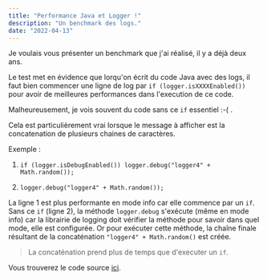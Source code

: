 ```yaml
---
title: "Performance Java et Logger !"
description: "Un benchmark des logs." 
date: "2022-04-13"
---
```


Je voulais vous présenter un benchmark que j'ai réalisé, il y a déjà deux ans.

Le test met en évidence que lorqu'on écrit du code Java avec des logs, il faut bien commencer une ligne de log par `if (logger.isXXXXEnabled()) ` pour avoir de meilleures performances dans l'execution de ce code.

Malheureusement, je vois souvent du code sans ce `if` essentiel :-( .

Cela est particulièrement vrai lorsque le message à afficher est la concatenation de plusieurs chaines de caractères. 

Exemple :

1. `if (logger.isDebugEnabled()) logger.debug("logger4" + Math.random());`

2. `logger.debug("logger4" + Math.random());`

La ligne 1 est plus performante en mode info car elle commence par un `if`. 
Sans ce `if` (ligne 2), la méthode `logger.debug` s'exécute (même en mode info) car la librairie de logging doit vérifier la méthode pour savoir dans quel mode, elle est configurée. Or pour exécuter cette méthode, la chaîne finale résultant de la concaténation `"logger4" + Math.random()` est créée. 

> La concaténation prend plus de temps que d'executer un `if`.


Vous trouverez le code source [ici](https://github.com/ThierryTouin/Benchmark).

